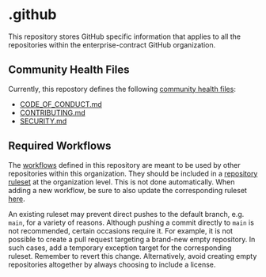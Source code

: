 # .github

This repository stores GitHub specific information that applies to all the repositories within the
enterprise-contract GitHub organization.

## Community Health Files

Currently, this repostory defines the following [community health
files](https://docs.github.com/en/communities/setting-up-your-project-for-healthy-contributions/creating-a-default-community-health-file):

* [CODE_OF_CONDUCT.md](./CODE_OF_CONDUCT.md)
* [CONTRIBUTING.md](./CONTRIBUTING.md)
* [SECURITY.md](./SECURITY.md)

## Required Workflows

The [workflows](./workflows) defined in this repository are meant to be used by other repositories
within this organization. They should be included in a [repository
ruleset](https://docs.github.com/en/repositories/configuring-branches-and-merges-in-your-repository/managing-rulesets/about-rulesets)
at the organization level. This is not done automatically. When adding a new workflow, be sure to
also update the corresponding ruleset
[here](https://github.com/organizations/enterprise-contract/settings/rules).

An existing ruleset may prevent direct pushes to the default branch, e.g. `main`, for a variety of
reasons. Although pushing a commit directly to `main` is not recommended, certain occasions require
it. For example, it is not possible to create a pull request targeting a brand-new empty repository.
In such cases, add a temporary exception target for the corresponding ruleset. Remember to revert
this change. Alternatively, avoid creating empty repositories altogether by always choosing to
include a license.
